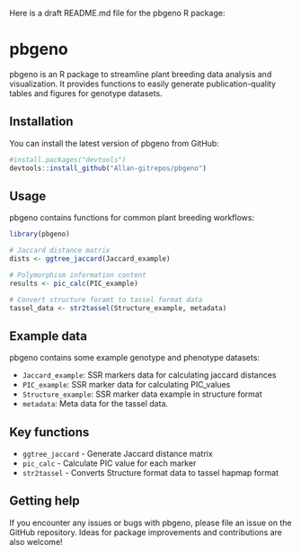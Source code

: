 Here is a draft README.md file for the pbgeno R package:

# pbgeno

pbgeno is an R package to streamline plant breeding data analysis and visualization. It provides functions to easily generate publication-quality tables and figures for genotype datasets.

## Installation

You can install the latest version of pbgeno from GitHub:

```r 
#install.packages("devtools")
devtools::install_github("Allan-gitrepos/pbgeno")
```

## Usage

pbgeno contains functions for common plant breeding workflows:

```r
library(pbgeno)

# Jaccard distance matrix
dists <- ggtree_jaccard(Jaccard_example)

# Polymorphism information content
results <- pic_calc(PIC_example)

# Convert structure foramt to tassel format data
tassel_data <- str2tassel(Structure_example, metadata)

```

## Example data

pbgeno contains some example genotype and phenotype datasets:  

- `Jaccard_example`: SSR markers data for calculating jaccard distances
- `PIC_example`: SSR marker data for calculating PIC_values
- `Structure_example`: SSR marker data example in structure format
- `metadata`: Meta data for the tassel data. 

## Key functions

* `ggtree_jaccard` - Generate Jaccard distance matrix
* `pic_calc` - Calculate PIC value for each marker  
* `str2tassel` - Converts Structure format data to tassel hapmap format


## Getting help

If you encounter any issues or bugs with pbgeno, please file an issue on the GitHub repository. Ideas for package improvements and contributions are also welcome!
